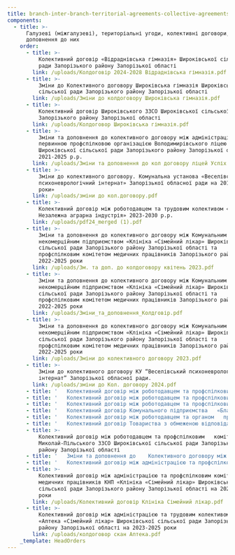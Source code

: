 ```yaml
---
title: branch-inter-branch-territorial-agreements-collective-agreements
components:
  - title: >-
      Галузеві (міжгалузеві), територіальні угоди, колективні договори, зміни і
      доповнення до них
    order:
      - title: >-
          Колективний договір «Відраднівська гімназія» Широківської сільської
          ради Запорізького району Запорізької області
        link: /uploads/Колдоговір 2024-2028 Відраднівська гімназія.pdf
      - title: >-
          Зміни до Колективного договору Широківська гімназія Широківської
          сільської ради Запорізького району Запорізької області
        link: /uploads/Зміни до колдоговору Широківська гімназія.pdf
      - title: >-
          Колективний договір Широківського ЗЗСО Широківської сільської ради
          Запорізького району Запорізької області
        link: /uploads/Колдоговор Широківська гімназія.pdf
      - title: >-
          Зміни та доповнення до колективного договору між адміністрацією і
          первинною профспілковою організацією Володимирівського ліцею «Успіх»
          Широківської сільської ради Запорізького району Запорізької області на
          2021-2025 р.р.
        link: /uploads/Зміни та доповнення до кол договору ліцей Успіх.pdf
      - title: >-
          Зміни до колективного договору. Комунальна установа «Веселівський
          психоневрологічний інтернат» Запорізької обласної ради на 2018-2023
          роки»
        link: /uploads/зміни до кол.договору.pdf
      - title: >-
          Колективний договір між роботодавцем та трудовим колективом «ТОВ
          Незалежна аграрна індустрія» 2023-2030 р.р.
        link: /uploads/pdf24_merged (1).pdf
      - title: >-
          Зміни та доповнення до колективного договору між Комунальним
          некомерційним підприємством «Клініка «Сімейний лікар» Широківської
          сільської ради Запорізького району Запорізької області та
          профспілковим комітетом медичних працівників Запорізького району на
          2022-2025 роки
        link: /uploads/Зм. та доп. до колдоговору квітень 2023.pdf
      - title: >-
          Зміни та доповнення до колективного договору між Комунальним
          некомерційним підприємством «Клініка «Сімейний лікар» Широківської
          сільської ради Запорізького району Запорізької області та
          профспілковим комітетом медичних працівників Запорізького району на
          2022-2025 роки
        link: /uploads/Зміни_та_доповнення_Колдговір.pdf
      - title: >-
          Зміни та доповнення до колективного договору між Комунальним
          некомерційним підприємством «Клініка «Сімейний лікар» Широківської
          сільської ради Запорізького району Запорізької області та
          профспілковим комітетом медичних працівників Запорізького району на
          2022-2025 роки
        link: /uploads/Зміни до колективного договору 2023.pdf
      - title: >-
          Зміни до колективного договору КУ “Веселівський психоневрологічний
          інтернат” Запорізької обласної ради.
        link: /uploads/зміни до Кол. договору 2024.pdf
      - title: '   Колективний договір між роботодавцем та профспілковим   комітетом Лукашівського навчально-виховного комплексу «загальноосвітнього   навчального закладу – закладу дошкільної освіти» Широківської сільської ради   Запорізького району Запорізької області на 2021-2025 роки.     '
      - title: '   Колективний договір між роботодавцем та профспілковим   комітетом Володимирівський заклад загальної середньої освіти «Успіх»   Широківської сільської ради Запорізького району Запорізької області на 2021 –   2025 роки    '
      - title: '   Колективний договір між роботодавцем та профспілковим   комітетом Новопетрівської гімназії Широківської сільської ради Запорізького   району Запорізької області на 2021 – 2025 роки   '
      - title: '   Колективний договір Комунального підприємства   «Благводсервіс Широківської громади» Широківської сільської ради Запорізького   району Запорізької області на 2021-2026 роки   '
      - title: '   Колективний договір між роботодавцем та органом   профспілки комунального закладу «Августинівська початкова школа» Широківської   сільської ради Запорізького району Запорізької області на 2021-2026 роки    '
      - title: '   Колективний договір Товариства з обмеженою відповідальністю   «ІНТЕК» на 2020 – 2021 роки   '
      - title: >-
          Колективний договір між роботодавцем та профспілковим   комітетом
          Миколай-Пільського ЗЗСО Широківської сільської ради Запорізького  
          району Запорізької області
      - title: '   Зміни та доповнення до    Колективного договору між роботодавцем та органом профспілки   комунального закладу Августинівської початкової школи Широківської сільської   ради Запорізького району Запорізької області на 2021-2026 роки   '
      - title: '   Колективний договір між адміністрацією та профспілковим   комітетом Петропільського опорного закладу загальної середньої   освіти Широківської сільської ради Запорізького району Запорізької області на   2021-2026 роки    '
      - title: >-
          Колективний договір між адміністрацією та профспілковим комітетом
          медичних працівників КНП «Клініка «Сімейний лікар» Широківської
          сільської ради Запорізького району Запорізької області на 2022-2025
          роки 
        link: /uploads/Колективний договір Клініка Сімейний лікар.pdf
      - title: >-
          Колективний договір між адміністрацією та трудовим колективом КП
          «Аптека «Сімейний лікар» Широківської сільської ради Запорізького
          району Запорізької області на 2023-2025 роки 
        link: /uploads/колдоговор скан Аптека.pdf
    _template: HeadOrders
---
```


